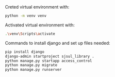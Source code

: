 Creted virtual environment with:
```sh
python -m venv venv
```

Activated virtual environment with:
```sh
.\venv\Scripts\activate
```

Commands to install django and set up files needed:
```sh
pip install django
django-admin startproject sjsul_library .
python manage.py startapp access_control
python manage.py migrate
python manage.py runserver
```
